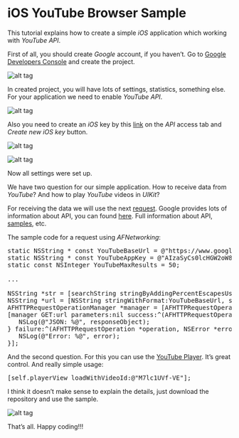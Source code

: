 # iOS YouTube Browser Sample

This tutorial explains how to create a simple <i>iOS</i> application which working with <i>YouTube API</i>.

First of all, you should create <i>Google</i> account, if you haven’t. Go to <a href="https://console.developers.google.com/project">Google Developers Console</a> and create the project.

![alt tag](https://raw.github.com/maximbilan/ios_youtube_browser/master/img/img1.png)

In created project, you will have lots of settings, statistics, something else. For your application we need to enable <i>YouTube API</i>.

![alt tag](https://raw.github.com/maximbilan/ios_youtube_browser/master/img/img2.png)

Also you need to create an <i>iOS</i> key by this <a href="https://code.google.com/apis/console/?noredirect">link</a> on the <i>API</i> access tab and <i>Create new iOS key</i> button.

![alt tag](https://raw.github.com/maximbilan/ios_youtube_browser/master/img/img3.png)

![alt tag](https://raw.github.com/maximbilan/ios_youtube_browser/master/img/img4.png)

Now all settings were set up.

We have two question for our simple application. How to receive data from <i>YouTube</i>? And how to play <i>YouTube</i> videos in <i>UIKit</i>?

For receiving the data we will use the next <a href="https://developers.google.com/apis-explorer/#p/youtube/v3/youtube.search.list">request</a>. Google provides lots of information about API, you can found <a href="https://developers.google.com/youtube/v3/">here</a>. Full information about API, <a href="https://developers.google.com/youtube/v3/sample_requests">samples</a>, etc.

The sample code for a request using <i>AFNetworking</i>:

<pre>
static NSString * const YouTubeBaseUrl = @"https://www.googleapis.com/youtube/v3/search?part=snippet&q=%@&type=video&videoCaption=closedCaption&key=%@&maxResults=%@";
static NSString * const YouTubeAppKey = @"AIzaSyCs0lcHGW2oW88FO8FeR8j_hXMc9oCG6p0";
static const NSInteger YouTubeMaxResults = 50;

...

NSString *str = [searchString stringByAddingPercentEscapesUsingEncoding:NSUTF8StringEncoding];
NSString *url = [NSString stringWithFormat:YouTubeBaseUrl, str, YouTubeAppKey, @(YouTubeMaxResults)];
AFHTTPRequestOperationManager *manager = [AFHTTPRequestOperationManager manager];
[manager GET:url parameters:nil success:^(AFHTTPRequestOperation *operation, id responseObject) {
   NSLog(@"JSON: %@", responseObject);
} failure:^(AFHTTPRequestOperation *operation, NSError *error) {
   NSLog(@"Error: %@", error);
}];
</pre>

And the second question. For this you can use the <a href="https://github.com/youtube/youtube-ios-player-helper">YouTube Player</a>. It’s great control. And really simple usage:

<pre>
[self.playerView loadWithVideoId:@"M7lc1UVf-VE"];
</pre>

I think it doesn’t make sense to explain the details, just download the repository and use the sample.

![alt tag](https://raw.github.com/maximbilan/ios_youtube_browser/master/img/img5.png)

That’s all. Happy coding!!!
